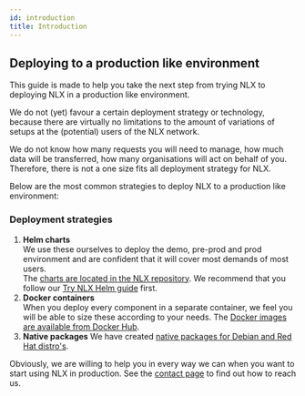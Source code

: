 ```yaml
---
id: introduction
title: Introduction
---
```


## Deploying to a production like environment

This guide is made to help you take the next step from trying NLX to deploying NLX in a production like environment.

We do not (yet) favour a certain deployment strategy or technology, because there are virtually no limitations to 
the amount of variations of setups at the (potential) users of the NLX network.

We do not know how many requests you will need to manage, how much data will be transferred, how many organisations will act on behalf of you. 
Therefore, there is not a one size fits all deployment strategy for NLX.

Below are the most common strategies to deploy NLX to a production like environment:

### Deployment strategies

1. **Helm charts**  
   We use these ourselves to deploy the demo, pre-prod and prod environment and are confident that it will cover most demands of most users.  
   The [charts are located in the NLX repository](https://gitlab.com/commonground/nlx/nlx/-/tree/master/helm). We recommend that you follow our [Try NLX Helm guide](../try-nlx/helm/introduction) first.
1. **Docker containers**  
   When you deploy every component in a separate container, we feel you will be able to size these according to your needs.
   The [Docker images are available from Docker Hub](https://hub.docker.com/u/nlxio).
1. **Native packages**
   We have created [native packages for Debian and Red Hat distro's](https://gitlab.com/commonground/nlx/packaging).

Obviously, we are willing to help you in every way we can when you want to start using NLX in production. 
See the [contact page](https://nlx.io/contact) to find out how to reach us.

